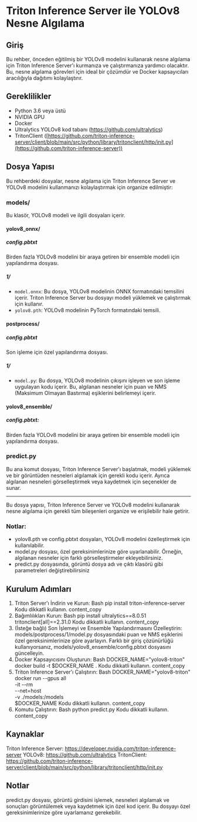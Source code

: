 # Triton Inference Server ile YOLOv8 Nesne Algılama

## Giriş

Bu rehber, önceden eğitilmiş bir YOLOv8 modelini kullanarak nesne algılama için Triton Inference Server'ı kurmanıza ve çalıştırmanıza yardımcı olacaktır. Bu, nesne algılama görevleri için ideal bir çözümdür ve Docker kapsayıcıları aracılığıyla dağıtımı kolaylaştırır.

## Gereklilikler

- Python 3.6 veya üstü
- NVIDIA GPU
- Docker
- Ultralytics YOLOv8 kod tabanı (https://github.com/ultralytics)
- TritonClient ([https://github.com/triton-inference-server/client/blob/main/src/python/library/tritonclient/http/init.py](https://github.com/triton-inference-server))

## Dosya Yapısı

Bu rehberdeki dosyalar, nesne algılama için Triton Inference Server ve YOLOv8 modelini kullanmanızı kolaylaştırmak için organize edilmiştir:

### models/

Bu klasör, YOLOv8 modeli ve ilgili dosyaları içerir.

#### yolov8_onnx/
##### config.pbtxt
Birden fazla YOLOv8 modelini bir araya getiren bir ensemble modeli için yapılandırma dosyası.
##### 1/
- `model.onnx`: Bu dosya, YOLOv8 modelinin ONNX formatındaki temsilini içerir. Triton Inference Server bu dosyayı modeli yüklemek ve çalıştırmak için kullanır.
- `yolov8.pth`:  YOLOv8 modelinin PyTorch formatındaki temsili.

#### postprocess/
##### config.pbtxt
 Son işleme için özel yapılandırma dosyası.
##### 1/
- `model.py`: Bu dosya, YOLOv8 modelinin çıkışını işleyen ve son işleme uygulayan kodu içerir. Bu, algılanan nesneler için puan ve NMS (Maksimum Olmayan Bastırma) eşiklerini belirlemeyi içerir.

#### yolov8_ensemble/
##### config.pbtxt: 
Birden fazla YOLOv8 modelini bir araya getiren bir ensemble modeli için yapılandırma dosyası.

### predict.py

Bu ana komut dosyası, Triton Inference Server'ı başlatmak, modeli yüklemek ve bir görüntüden nesneleri algılamak için gerekli kodu içerir. Ayrıca algılanan nesneleri görselleştirmek veya kaydetmek için seçenekler de sunar.

---

Bu dosya yapısı, Triton Inference Server ve YOLOv8 modelini kullanarak nesne algılama için gerekli tüm bileşenleri organize ve erişilebilir hale getirir.

### Notlar:

- yolov8.pth ve config.pbtxt dosyaları, YOLOv8 modelini özelleştirmek için kullanılabilir. 
- model.py dosyası, özel gereksinimlerinize göre uyarlanabilir. Örneğin, algılanan nesneler için farklı görselleştirmeler ekleyebilirsiniz.
- predict.py dosyasında, görüntü dosya adı ve çıktı klasörü gibi parametreleri değiştirebilirsiniz

## Kurulum Adımları

1. Triton Server'ı İndirin ve Kurun:
Bash
pip install triton-inference-server
Kodu dikkatli kullanın.
content_copy
2. Bağımlılıkları Kurun:
Bash
pip install ultralytics==8.0.51 tritonclient[all]==2.31.0
Kodu dikkatli kullanın.
content_copy
3. (İsteğe bağlı) Son İşlemeyi ve Ensemble Yapılandırmasını Özelleştirin:
models/postprocess/1/model.py dosyasındaki puan ve NMS eşiklerini özel gereksinimlerinize göre ayarlayın.
Farklı bir giriş çözünürlüğü kullanıyorsanız, models/yolov8_ensemble/config.pbtxt dosyasını güncelleyin.
4. Docker Kapsayıcısını Oluşturun:
Bash
DOCKER_NAME="yolov8-triton"
docker build -t $DOCKER_NAME .
Kodu dikkatli kullanın.
content_copy
5. Triton Inference Server'ı Çalıştırın:
Bash
DOCKER_NAME="yolov8-triton"
docker run --gpus all \
  -it --rm \
  --net=host \
  -v ./models:/models \
  $DOCKER_NAME
Kodu dikkatli kullanın.
content_copy
6. Komutu Çalıştırın:
Bash
python predict.py
Kodu dikkatli kullanın.
content_copy

## Kaynaklar

Triton Inference Server: https://developer.nvidia.com/triton-inference-server
YOLOv8: https://github.com/ultralytics
TritonClient: https://github.com/triton-inference-server/client/blob/main/src/python/library/tritonclient/http/init.py

## Notlar

predict.py dosyası, görüntü girdisini işlemek, nesneleri algılamak ve sonuçları görüntülemek veya kaydetmek için özel kod içerir. Bu dosyayı özel gereksinimlerinize göre uyarlamanız gerekebilir.

